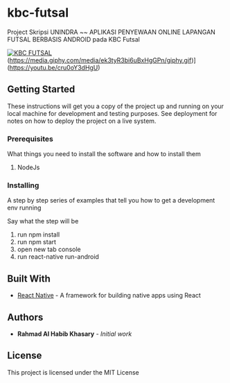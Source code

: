 # kbc-futsal

Project Skripsi UNINDRA ~~ APLIKASI PENYEWAAN ONLINE LAPANGAN FUTSAL BERBASIS ANDROID pada KBC Futsal

[![KBC FUTSAL](https://media.giphy.com/media/daV6bIpq6EYlizelni/giphy.gif)](https://youtu.be/cru0oY3dHgU)
(https://media.giphy.com/media/ek3tyR3bi6uBxHgGPn/giphy.gif)](https://youtu.be/cru0oY3dHgU)

## Getting Started

These instructions will get you a copy of the project up and running on your local machine for development and testing purposes. See deployment for notes on how to deploy the project on a live system.

### Prerequisites

What things you need to install the software and how to install them

1. NodeJs

### Installing

A step by step series of examples that tell you how to get a development env running

Say what the step will be

1. run npm install
2. run npm start
3. open new tab console
4. run react-native run-android

## Built With

* [React Native](https://facebook.github.io/react-native/) - A framework for building native apps using React

## Authors

* **Rahmad Al Habib Khasary** - *Initial work*

## License

This project is licensed under the MIT License
